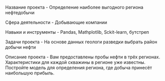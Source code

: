 Название проекта - Определение наиболее выгодного региона нефтедобычи

Сфера деятельности - Добывающие компании

Навыки и инструменты - Pandas, Mathplotlib, Sckit-learn, бутстреп

Задачи проекта - На основе данных геологи разведки выбрать район добычи нефти

Описание проекта - Вам предоставлены пробы нефти в трёх регионах. Характеристики для каждой скважины в регионе уже известны. Постройте модель для определения региона, где добыча принесёт наибольшую прибыль. 
